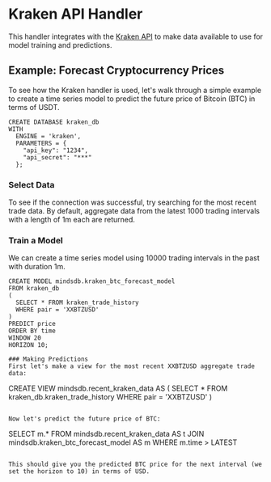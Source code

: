 # Kraken API Handler
This handler integrates with the [Kraken API](https://docs.kraken.com/rest/#section/General-Usage) to make data available to use for model training and predictions.

## Example: Forecast Cryptocurrency Prices
To see how the Kraken handler is used, let's walk through a simple example to create a time series model to predict the future price of Bitcoin (BTC) in terms of USDT.

```
CREATE DATABASE kraken_db
WITH 
  ENGINE = 'kraken',
  PARAMETERS = {
    "api_key": "1234",
    "api_secret": "***"
  };
```

### Select Data
To see if the connection was successful, try searching for the most recent trade data. By default, aggregate data from the latest 1000 trading intervals with a length of 1m each are returned.

### Train a Model

We can create a time series model using 10000 trading intervals in the past with duration 1m.

```
CREATE MODEL mindsdb.kraken_btc_forecast_model
FROM kraken_db
(
  SELECT * FROM kraken_trade_history
  WHERE pair = 'XXBTZUSD'
)
PREDICT price
ORDER BY time
WINDOW 20
HORIZON 10;

### Making Predictions
First let's make a view for the most recent XXBTZUSD aggregate trade data:

```
CREATE VIEW mindsdb.recent_kraken_data AS (
  SELECT * FROM kraken_db.kraken_trade_history
  WHERE pair = 'XXBTZUSD'
)
```

Now let's predict the future price of BTC:

```
SELECT m.*
FROM mindsdb.recent_kraken_data AS t
JOIN mindsdb.kraken_btc_forecast_model AS m
WHERE m.time > LATEST
```

This should give you the predicted BTC price for the next interval (we set the horizon to 10) in terms of USD.
```


